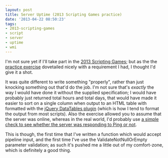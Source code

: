 ```yaml
---
layout: post
title: Server Uptime (2013 Scripting Games practice)
date: '2013-04-22 08:50:23'
tags:
- 2013-scripting-games
- script
- server
- uptime
- wmi
---
```



I'm not sure yet if I'll take part in the [2013 Scripting Games](http://blogs.technet.com/b/heyscriptingguy/archive/2013/04/17/2013-scripting-games-competitor-s-guide.aspx); but as the the [practice exercise](http://blogs.technet.com/b/heyscriptingguy/archive/2013/04/18/advanced-practice-for-2013-scripting-games.aspx) dovetailed nicely with a requirement I had, I thought I'd give it a shot.

<script src="https://gist.github.com/BenNeise/5434335.js"></script>

It was quite different to write something "properly", rather than just knocking something out that'd do the job. I'm not sure that's *exactly* the way I would have done it without the supplied specification; I would have probably just returned total hours and total days, that would have made it easier to sort on a single column when output to an HTML table with formatted with the [jQuery DataTables plugin](http://www.datatables.net/) (which is how I tend to format the output from most scripts). Also the exercise allowed you to assume that the server was online, whereas in the real world, I'd probably use [a simple check to see whether the server was responding to Ping or not](http://ben.neise.co.uk/index.php?s=ping).

This is though, the first time that I've written a function which would accept pipeline input, and the first time I've use the ValidateNotNullOrEmpty parameter validation; as such it's pushed me a little out of my comfort-zone, which is definitely a good thing.


